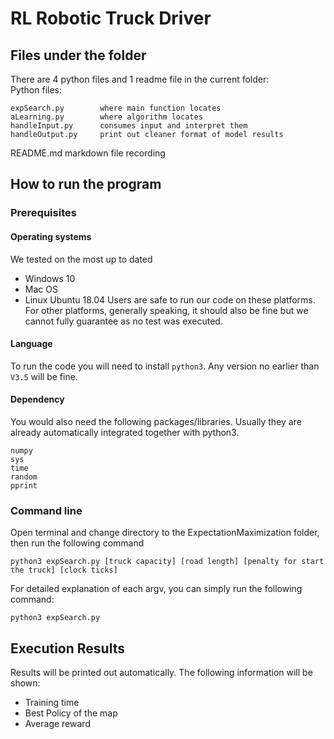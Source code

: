 # RL Robotic Truck Driver
## Files under the folder
There are 4 python files and 1 readme file in the current folder:\
Python files:
```
expSearch.py		where main function locates
aLearning.py		where algorithm locates
handleInput.py		consumes input and interpret them
handleOutput.py		print out cleaner format of model results
```

README.md 			markdown file recording 

## How to run the program
### Prerequisites
#### Operating systems
We tested on the most up to dated
* Windows 10
* Mac OS
* Linux Ubuntu 18.04
Users are safe to run our code on these platforms. For other platforms, generally speaking, it should also be fine but we cannot fully guarantee as no test was executed.
#### Language
To run the code you will need to install `python3`. Any version no earlier than `V3.5` will be fine.

#### Dependency
You would also need the following packages/libraries. Usually they are already automatically integrated together with python3. 
```
numpy
sys
time
random
pprint
```

### Command line
Open terminal and change directory to the ExpectationMaximization folder, then run the following command
```shell
python3 expSearch.py [truck capacity] [road length] [penalty for start the truck] [clock ticks]
```
For detailed explanation of each argv, you can simply run the following command:
```shell
python3 expSearch.py
``` 

## Execution Results
Results will be printed out automatically. The following information will be shown:
* Training time
* Best Policy of the map
* Average reward
